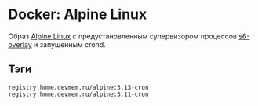 # Docker: Alpine Linux

Образ [Alpine Linux](https://hub.docker.com/_/alpine/) с предустановленным супервизором процессов [s6-overlay](https://github.com/just-containers/s6-overlay) и запущенным crond.

## Тэги

    registry.home.devmem.ru/alpine:3.13-cron
    registry.home.devmem.ru/alpine:3.11-cron
